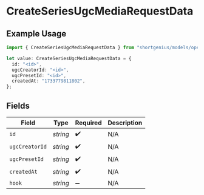 # CreateSeriesUgcMediaRequestData

## Example Usage

```typescript
import { CreateSeriesUgcMediaRequestData } from "shortgenius/models/operations";

let value: CreateSeriesUgcMediaRequestData = {
  id: "<id>",
  ugcCreatorId: "<id>",
  ugcPresetId: "<id>",
  createdAt: "1733779811802",
};
```

## Fields

| Field              | Type               | Required           | Description        |
| ------------------ | ------------------ | ------------------ | ------------------ |
| `id`               | *string*           | :heavy_check_mark: | N/A                |
| `ugcCreatorId`     | *string*           | :heavy_check_mark: | N/A                |
| `ugcPresetId`      | *string*           | :heavy_check_mark: | N/A                |
| `createdAt`        | *string*           | :heavy_check_mark: | N/A                |
| `hook`             | *string*           | :heavy_minus_sign: | N/A                |